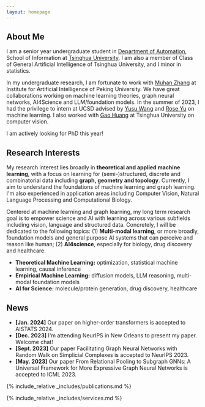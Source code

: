 ```yaml
---
layout: homepage
---
```


## About Me

I am a senior year undergraduate student in [Department of Automation](https://www.au.tsinghua.edu.cn/en/), School of Information at [Tsinghua University](https://www.tsinghua.edu.cn/en/index.html). I am also a member of Class of General Artificial Intelligence of Tsinghua University, and I minor in statistics. 

In my undergraduate research, I am fortunate to work with [Muhan Zhang](https://muhanzhang.github.io/) at Institute for Artificial Intelligence of Peking University. We have great collaborations working on machine learning theories, graph neural networks, AI4Science and LLM/foundation models. In the summer of 2023, I had the privilege to intern at UCSD advised by [Yusu Wang](http://yusu.belkin-wang.org/) and [Rose Yu](https://roseyu.com/) on machine learning. I also worked with [Gao Huang](https://www.gaohuang.net/) at Tsinghua University on computer vision. 

I am actively looking for PhD this year!

## Research Interests

My research interest lies broadly in **theoretical and applied machine learning**, with a focus on learning for (semi-)structured, discrete and combinatorial data including **graph, geometry and topology**. Currently, I aim to understand the foundations of machine learning and graph learning. I'm also experienced in application areas including Computer Vision, Natural Language Processing and Computational Biology.

Centered at machine learning and graph learning, my long term research goal is to empower science and AI with learning across various subfields including vision, language and structured data. Concretely, I will be dedicated to the following topics: (1) **Multi-modal learning**, or more broadly, foundation models and general purpose AI systems that can perceive and reason like human; (2) **AI4science**, especially for biology, drug discovery and healthcare.

- **Theoretical Machine Learning:** optimization, statistical machine learning, causal inference
- **Empirical Machine Learning:** diffusion models, LLM reasoning, multi-modal foundation models
- **AI for Science:** molecule/protein generation, drug discovery, healthcare

## News

- **[Jan. 2024]** Our paper on higher-order transformers is accepted to AISTATS 2024.
- **[Dec. 2023]** I'm attending NeurIPS in New Orleans to present my paper. Welcome chat!
- **[Sept. 2023]** Our paper Facilitating Graph Neural Networks with Random Walk on Simplicial Complexes is accepted to NeurIPS 2023.
- **[May. 2023]** Our paper From Relational Pooling to Subgraph GNNs: A Universal Framework for More Expressive Graph Neural Networks is accepted to ICML 2023.

{% include_relative _includes/publications.md %}

{% include_relative _includes/services.md %}
